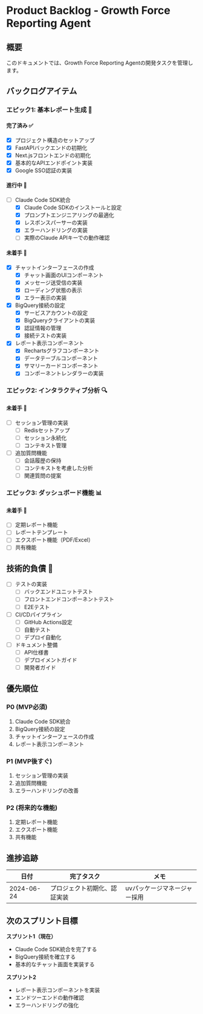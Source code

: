 # Product Backlog - Growth Force Reporting Agent

## 概要
このドキュメントでは、Growth Force Reporting Agentの開発タスクを管理します。

## バックログアイテム

### エピック1: 基本レポート生成 🚀

#### 完了済み ✅
- [x] プロジェクト構造のセットアップ
- [x] FastAPIバックエンドの初期化
- [x] Next.jsフロントエンドの初期化
- [x] 基本的なAPIエンドポイント実装
- [x] Google SSO認証の実装

#### 進行中 🔄
- [ ] Claude Code SDK統合
  - [x] Claude Code SDKのインストールと設定
  - [x] プロンプトエンジニアリングの最適化
  - [x] レスポンスパーサーの実装
  - [x] エラーハンドリングの実装
  - [ ] 実際のClaude APIキーでの動作確認

#### 未着手 📝
- [x] チャットインターフェースの作成
  - [x] チャット画面のUIコンポーネント
  - [x] メッセージ送受信の実装
  - [x] ローディング状態の表示
  - [x] エラー表示の実装

- [x] BigQuery接続の設定
  - [x] サービスアカウントの設定
  - [x] BigQueryクライアントの実装
  - [x] 認証情報の管理
  - [x] 接続テストの実装

- [x] レポート表示コンポーネント
  - [x] Rechartsグラフコンポーネント
  - [x] データテーブルコンポーネント
  - [x] サマリーカードコンポーネント
  - [x] コンポーネントレンダラーの実装

### エピック2: インタラクティブ分析 🔍

#### 未着手 📝
- [ ] セッション管理の実装
  - [ ] Redisセットアップ
  - [ ] セッション永続化
  - [ ] コンテキスト管理

- [ ] 追加質問機能
  - [ ] 会話履歴の保持
  - [ ] コンテキストを考慮した分析
  - [ ] 関連質問の提案

### エピック3: ダッシュボード機能 📊

#### 未着手 📝
- [ ] 定期レポート機能
- [ ] レポートテンプレート
- [ ] エクスポート機能（PDF/Excel）
- [ ] 共有機能

## 技術的負債 🔧

- [ ] テストの実装
  - [ ] バックエンドユニットテスト
  - [ ] フロントエンドコンポーネントテスト
  - [ ] E2Eテスト

- [ ] CI/CDパイプライン
  - [ ] GitHub Actions設定
  - [ ] 自動テスト
  - [ ] デプロイ自動化

- [ ] ドキュメント整備
  - [ ] API仕様書
  - [ ] デプロイメントガイド
  - [ ] 開発者ガイド

## 優先順位

### P0 (MVP必須)
1. Claude Code SDK統合
2. BigQuery接続の設定
3. チャットインターフェースの作成
4. レポート表示コンポーネント

### P1 (MVP後すぐ)
1. セッション管理の実装
2. 追加質問機能
3. エラーハンドリングの改善

### P2 (将来的な機能)
1. 定期レポート機能
2. エクスポート機能
3. 共有機能

## 進捗追跡

| 日付 | 完了タスク | メモ |
|------|------------|------|
| 2024-06-24 | プロジェクト初期化、認証実装 | uvパッケージマネージャー採用 |

## 次のスプリント目標

**スプリント1（現在）**
- Claude Code SDK統合を完了する
- BigQuery接続を確立する
- 基本的なチャット画面を実装する

**スプリント2**
- レポート表示コンポーネントを実装
- エンドツーエンドの動作確認
- エラーハンドリングの強化